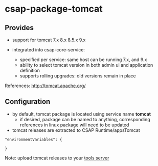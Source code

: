 
# csap-package-tomcat

## Provides

- support for tomcat 7.x 8.x 8.5.x 9.x

- integrated into csap-core-service:
	- specified per service: same host can be running 7.x, and 9.x
	- ability to select tomcat version in both admin ui and application definition
	- supports rolling upgrades: old versions remain in place

References: http://tomcat.apache.org/

## Configuration

- by default, tomcat package is located using service name **tomcat**
	- if desired, package can be named to anything, corresponding references in linux package will need to be updated
- tomcat releases are extracted to CSAP Runtime/appsTomcat


```
"environmentVariables": {

}
```

Note: upload tomcat releases to your [ tools server](https://github.com/csap-platform/csap-core/tree/master/csap-core-install)